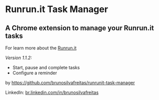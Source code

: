 # Runrun.it Task Manager
## A Chrome extension to manage your Runrun.it tasks

For learn more about the [Runrun.it](http://runrun.it/)

*Version 1.1.2:* 

* Start, pause and complete tasks
* Configure a reminder

by https://github.com/brunosilvafreitas/runrunit-task-manager

LinkedIn: [br.linkedin.com/in/brunosilvafreitas](https://br.linkedin.com/in/brunosilvafreitas)